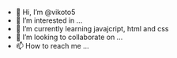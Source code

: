 - 👋 Hi, I’m @vikoto5
- 👀 I’m interested in ...
- 🌱 I’m currently learning javajcript, html and css
- 💞️ I’m looking to collaborate on ...
- 📫 How to reach me ...

<!---
vikoto5/vikoto5 is a ✨ special ✨ repository because its `README.md` (this file) appears on your GitHub profile.
You can click the Preview link to take a look at your changes.
--->
